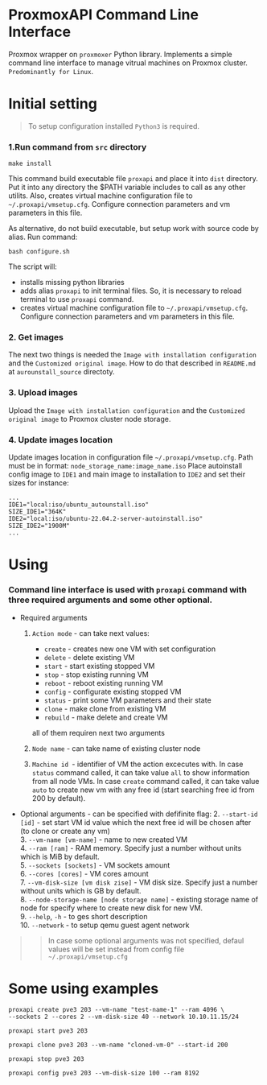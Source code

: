 # ProxmoxAPI Command Line Interface
Proxmox wrapper on `proxmoxer` Python library. Implements a simple command line interface to manage vitrual machines on Proxmox cluster. `Predominantly for Linux`.

# Initial setting
> To setup configuration installed `Python3` is required.

### 1.Run command from `src` directory
```
make install
```
This command build executable file `proxapi` and place it into `dist` directory. Put it into any directory the $PATH variable includes to call as any other utilits. Also, creates virtual machine configuration file to `~/.proxapi/vmsetup.cfg`. Configure connection parameters and vm parameters in this file.  

As alternative, do not build executable, but setup work with source code by alias. Run command:
```
bash configure.sh
```
The script will:
- installs missing python libraries
- adds alias `proxapi` to init terminal files. So, it is necessary to reload terminal to use `proxapi` command.
- creates virtual machine configuration file to `~/.proxapi/vmsetup.cfg`. Configure connection parameters and vm parameters in this file.

### 2. Get images
The next two things is needed the `Image with installation configuration` and the `Customized original image`. How to do that described in `README.md` at `aurounstall_source` directoty.  

### 3. Upload images
Upload the `Image with installation configuration` and the `Customized original image` to Proxmox cluster node storage.

### 4. Update images location
Update images location in configuration file `~/.proxapi/vmsetup.cfg`. Path must be in format: `node_storage_name:image_name.iso`
Place autoinstall config image to `IDE1` and main image to installation to `IDE2` and set their sizes for instance:
```
...
IDE1="local:iso/ubuntu_autounstall.iso"
SIZE_IDE1="364K"
IDE2="local:iso/ubuntu-22.04.2-server-autoinstall.iso"
SIZE_IDE2="1900M"
...
```

# Using
### Command line interface is used with `proxapi` command with three required arguments and some other optional.
- Required arguments
    1. `Action mode` - can take next values:  
        - `create` - creates new one VM with set configuration  
        - `delete` - delete existing VM  
        - `start` - start existing stopped VM  
        - `stop` - stop existing running VM  
        - `reboot` - reboot existing running VM  
        - `config` - configurate existing stopped VM  
        - `status` - print some VM parameters and their state  
        - `clone` - make clone from existing VM  
        - `rebuild` - make delete and create VM  

        all of them requiren next two arguments
    
    2. `Node name` - can take name of existing cluster node

    3. `Machine id `- identifier of VM the action excecutes with. In case `status` command called, it can take value `all` to show information from all node VMs. In case `create` command called, it can take value `auto` to create new vm with any free id (start searching free id from 200 by default).

- Optional arguments - can be specified with defifinite flag:
    2. `--start-id [id]` - set start VM id value which the next free id will be chosen after (to clone or create any vm)  
    3. `--vm-name [vm-name]` - name to new created VM  
    4. `--ram [ram]` - RAM memory. Specify just a number without units which is MiB by default.  
    5. `--sockets [sockets]` - VM sockets amount  
    6. `--cores [cores]` - VM cores amount  
    7. `--vm-disk-size [vm disk zise]` - VM disk size. Specify just a number without units which is GB by default.  
    8. `--node-storage-name [node storage name]` - existing storage name of node for specify where to create new disk for new VM.  
    9. `--help`, `-h` - to ges short description  
    10. `--network` - to setup qemu guest agent network

>> In case some optional arguments was not specified, defaul values will be set instead from config file `~/.proxapi/vmsetup.cfg`

# Some using examples
```
proxapi create pve3 203 --vm-name "test-name-1" --ram 4096 \
--sockets 2 --cores 2 --vm-disk-size 40 --network 10.10.11.15/24
```
```
proxapi start pve3 203
```
```
proxapi clone pve3 203 --vm-name "cloned-vm-0" --start-id 200
```
```
proxapi stop pve3 203
```
```
proxapi config pve3 203 --vm-disk-size 100 --ram 8192
```
